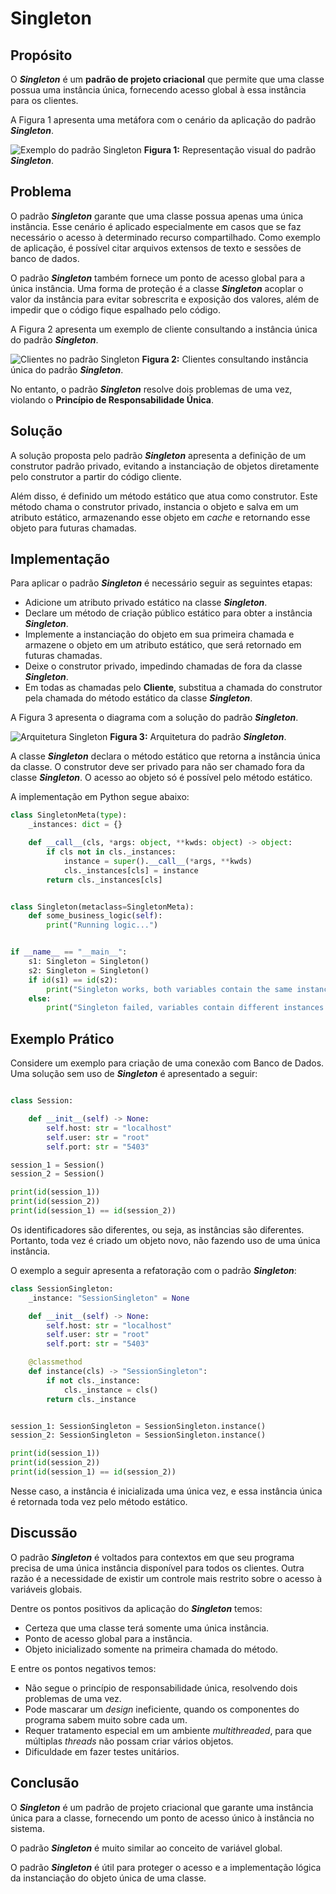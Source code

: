 # Singleton

## Propósito

O ***Singleton*** é um **padrão de projeto criacional** que permite que uma classe possua uma instância única, fornecendo acesso global à essa instância para os clientes.

A Figura 1 apresenta uma metáfora com o cenário da aplicação do padrão ***Singleton***.

![Exemplo do padrão ***Singleton***](../../imagens/criacional/singleton/singleton_1.png)
**Figura 1:** Representação visual do padrão ***Singleton***.

## Problema

O padrão ***Singleton*** garante que uma classe possua apenas uma única instância. Esse cenário é aplicado especialmente em casos que se faz necessário o acesso à determinado recurso compartilhado. Como exemplo de aplicação, é possível citar arquivos extensos de texto e sessões de banco de dados.

O padrão ***Singleton*** também fornece um ponto de acesso global para a única instância. Uma forma de proteção é a classe ***Singleton*** acoplar o valor da instância para evitar sobrescrita e exposição dos valores, além de impedir que o código fique espalhado pelo código.

A Figura 2 apresenta um exemplo de cliente consultando a instância única do padrão ***Singleton***.

![Clientes no padrão ***Singleton***](../../imagens/criacional/singleton/singleton_2.png)
**Figura 2:** Clientes consultando instância única do padrão ***Singleton***.

No entanto, o padrão ***Singleton*** resolve dois problemas de uma vez, violando o **Princípio de Responsabilidade Única**.

## Solução

A solução proposta pelo padrão ***Singleton*** apresenta a definição de um construtor padrão privado, evitando a instanciação de objetos diretamente pelo construtor a partir do código cliente.

Além disso, é definido um método estático que atua como construtor. Este método chama o construtor privado, instancia o objeto e salva em um atributo estático, armazenando esse objeto em *cache* e retornando esse objeto para futuras chamadas.

## Implementação

Para aplicar o padrão ***Singleton*** é necessário seguir as seguintes etapas:

- Adicione um atributo privado estático na classe ***Singleton***.
- Declare um método de criação público estático para obter a instância ***Singleton***.
- Implemente a instanciação do objeto em sua primeira chamada e armazene o objeto em um atributo estático, que será retornado em futuras chamadas.
- Deixe o construtor privado, impedindo chamadas de fora da classe ***Singleton***.
- Em todas as chamadas pelo **Cliente**, substitua a chamada do construtor pela chamada do método estático da classe ***Singleton***.

A Figura 3 apresenta o diagrama com a solução do padrão ***Singleton***.

![Arquitetura ***Singleton***](../../imagens/criacional/singleton/singleton_3.png)
**Figura 3:** Arquitetura do padrão ***Singleton***.

A classe ***Singleton*** declara o método estático que retorna a instância única da classe. O construtor deve ser privado para não ser chamado fora da classe ***Singleton***. O acesso ao objeto só é possível pelo método estático.

A implementação em Python segue abaixo:

```python
class SingletonMeta(type):
    _instances: dict = {}

    def __call__(cls, *args: object, **kwds: object) -> object:
        if cls not in cls._instances:
            instance = super().__call__(*args, **kwds)
            cls._instances[cls] = instance
        return cls._instances[cls]


class Singleton(metaclass=SingletonMeta):
    def some_business_logic(self):
        print("Running logic...")


if __name__ == "__main__":
    s1: Singleton = Singleton()
    s2: Singleton = Singleton()
    if id(s1) == id(s2):
        print("Singleton works, both variables contain the same instance.")
    else:
        print("Singleton failed, variables contain different instances.")
```

## Exemplo Prático

Considere um exemplo para criação de uma conexão com Banco de Dados. Uma solução sem uso de ***Singleton*** é apresentado a seguir:

```python

class Session:

    def __init__(self) -> None:
        self.host: str = "localhost"
        self.user: str = "root"
        self.port: str = "5403"

session_1 = Session()
session_2 = Session()

print(id(session_1))
print(id(session_2))
print(id(session_1) == id(session_2))

```

Os identificadores são diferentes, ou seja, as instâncias são diferentes. Portanto, toda vez é criado um objeto novo, não fazendo uso de uma única instância.

O exemplo a seguir apresenta a refatoração com o padrão ***Singleton***:

```python
class SessionSingleton:
    _instance: "SessionSingleton" = None

    def __init__(self) -> None:
        self.host: str = "localhost"
        self.user: str = "root"
        self.port: str = "5403"

    @classmethod
    def instance(cls) -> "SessionSingleton":
        if not cls._instance:
            cls._instance = cls()
        return cls._instance


session_1: SessionSingleton = SessionSingleton.instance()
session_2: SessionSingleton = SessionSingleton.instance()

print(id(session_1))
print(id(session_2))
print(id(session_1) == id(session_2))

```

Nesse caso, a instância é inicializada uma única vez, e essa instância única é retornada toda vez pelo método estático.

## Discussão

O padrão ***Singleton*** é voltados para contextos em que seu programa precisa de uma única instância disponível para todos os clientes. Outra razão é a necessidade de existir um controle mais restrito sobre o acesso à variáveis globais.

Dentre os pontos positivos da aplicação do ***Singleton*** temos:

- Certeza que uma classe terá somente uma única instância.
- Ponto de acesso global para a instância.
- Objeto inicializado somente na primeira chamada do método.

E entre os pontos negativos temos:

- Não segue o princípio de responsabilidade única, resolvendo dois problemas de uma vez.
- Pode mascarar um *design* ineficiente, quando os componentes do programa sabem muito sobre cada um.
- Requer tratamento especial em um ambiente *multithreaded*, para que múltiplas *threads* não possam criar vários objetos.
- Dificuldade em fazer testes unitários.

## Conclusão

O ***Singleton*** é um padrão de projeto criacional que garante uma instância única para a classe, fornecendo um ponto de acesso único à instância no sistema.

O padrão ***Singleton*** é muito similar ao conceito de variável global.

O padrão ***Singleton*** é útil para proteger o acesso e a implementação lógica da instanciação do objeto única de uma classe.
